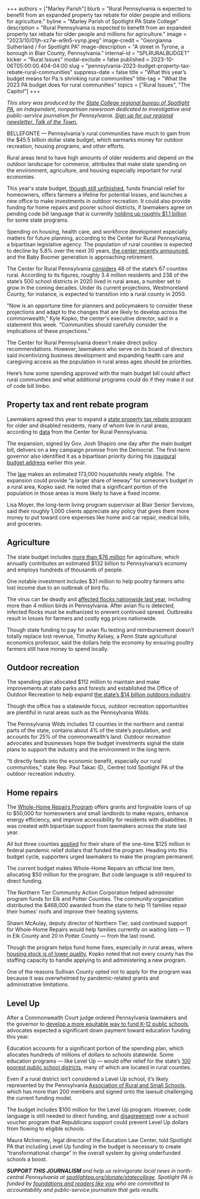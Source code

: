 +++
authors = ["Marley Parish"]
blurb = "Rural Pennsylvania is expected to benefit from an expanded property tax rebate for older people and millions for agriculture."
byline = "Marley Parish of Spotlight PA State College"
description = "Rural Pennsylvania is expected to benefit from an expanded property tax rebate for older people and millions for agriculture."
image = "2023/10/01jh-xz7w-w9n5-vynp.jpeg"
image-credit = "Georgianna Sutherland / For Spotlight PA"
image-description = "A street in Tyrone, a borough in Blair County, Pennsylvania."
internal-id = "SPLRURALBUDGET"
kicker = "Rural Issues"
modal-exclude = false
published = 2023-10-06T05:00:00.404-04:00
slug = "pennsylvania-2023-budget-property-tax-rebate-rural-communities"
suppress-date = false
title = "What this year’s budget means for Pa.’s shrinking rural communities"
title-tag = "What the 2023 PA budget does for rural communities"
topics = ["Rural Issues", "The Capitol"]
+++

<em>This story was produced by the </em><a href="https://www.spotlightpa.org/statecollege"><em>State College regional bureau of Spotlight PA</em></a><em>, an independent, nonpartisan newsroom dedicated to investigative and public-service journalism for Pennsylvania. </em><a href="https://www.spotlightpa.org/newsletters/talkofthetown"><em>Sign up for our regional newsletter, Talk of the Town.</em></a>

BELLEFONTE — Pennsylvania&#39;s rural communities have much to gain from the $45.5 billion dollar state budget, which earmarks money for outdoor recreation, housing programs, and other efforts.

Rural areas tend to have high amounts of older residents and depend on the outdoor landscape for commerce, attributes that make state spending on the environment, agriculture, and housing especially important for rural economies.

This year&#39;s state budget, <a href="https://www.spotlightpa.org/news/2023/09/pennsylvania-legislature-budget-unfinished-josh-shapiro/">though still unfinished</a>, funds financial relief for homeowners, offers farmers a lifeline for potential losses, and launches a new office to make investments in outdoor recreation. It could also provide funding for home repairs and poorer school districts, if lawmakers agree on pending code bill language that is currently <a href="https://www.spotlightpa.org/news/2023/08/pennsylvania-senate-code-bill-budget-harrisburg-shapiro-schools/">holding up roughly $1.1 billion</a> for some state programs.

<script src="https://www.spotlightpa.org/embed.js" async></script><div data-spl-embed-version="1" data-spl-src="https://www.spotlightpa.org/embeds/newsletter/"></div>

Spending on housing, health care, and workforce development especially matters for future planning, according to the Center for Rural Pennsylvania, a bipartisan legislative agency. The population of rural counties is expected to decline by 5.8% over the next 30 years, <a href="https://www.rural.pa.gov/download.cfm?file=Resources/PDFs/Access%20PASS%20Final%20Population%20Projections%20Fact%20Sheet_.pdf">the center recently announced</a>, and the Baby Boomer generation is approaching retirement.

The Center for Rural Pennsylvania <a href="https://www.rural.pa.gov/data/rural-urban-definitions#:~:text=A%20county%20or%20school%20district,square%20mile%20are%20considered%20urban.">considers</a> 48 of the state’s 67 counties rural. According to its figures, roughly 3.4 million residents and 238 of the state’s 500 school districts in 2020 lived in rural areas, a number set to grow in the coming decades. Under its current projections, Westmoreland County, for instance, is expected to transition into a rural county in 2050.

&#34;Now is an opportune time for planners and policymakers to consider these projections and adapt to the changes that are likely to develop across the commonwealth,” Kyle Kopko, the center&#39;s executive director, said in a statement this week. “Communities should carefully consider the implications of these projections.”

The Center for Rural Pennsylvania doesn&#39;t make direct policy recommendations. However, lawmakers who serve on its board of directors said incentivizing business development and expanding health care and caregiving access as the population in rural areas ages should be priorities.

Here’s how some spending approved with the main budget bill could affect rural communities and what additional programs could do if they make it out of code bill limbo.

## Property tax and rent rebate program

Lawmakers agreed this year to expand a <a href="https://www.spotlightpa.org/news/2023/08/pennsylvania-property-tax-rebate-fix/">state property tax rebate program</a> for older and disabled residents, many of whom live in rural areas, according to <a href="https://www.rural.pa.gov/data/rural-quick-facts">data</a> from the Center for Rural Pennsylvania.

The expansion, signed by Gov. Josh Shapiro one day after the main budget bill, delivers on a key campaign promise from the Democrat. The first-term governor also identified it as a bipartisan priority during his <a href="https://www.spotlightpa.org/news/2023/03/governor-shapiro-budget-education-spending-conservative/">inaugural budget address</a> earlier this year.

The <a href="https://www.legis.state.pa.us/cfdocs/billinfo/billinfo.cfm?syear=2023&amp;sind=0&amp;body=H&amp;type=B&amp;bn=1100">law</a> makes an estimated 173,000 households newly eligible. The expansion could provide “a larger share of leeway” for someone’s budget in a rural area, Kopko said. He noted that a significant portion of the population in those areas is more likely to have a fixed income.

Lisa Moyer, the long-term living program supervisor at Blair Senior Services, said their roughly 1,000 clients appreciate any policy that gives them more money to put toward core expenses like home and car repair, medical bills, and groceries.

## Agriculture

The state budget includes <a href="https://www.media.pa.gov/pages/Agriculture_details.aspx?newsid=1332">more than $76 million</a> for agriculture, which annually contributes an estimated $132 billion to Pennsylvania’s economy and employs hundreds of thousands of people.

One notable investment includes $31 million to help poultry farmers who lost income due to an outbreak of bird flu.

The virus can be deadly and <a href="https://www.aphis.usda.gov/aphis/ourfocus/animalhealth/animal-disease-information/avian/avian-influenza/hpai-2022/2022-hpai-commercial-backyard-flocks">affected flocks nationwide last year</a>, including more than 4 million birds in Pennsylvania. After avian flu is detected, infected flocks must be euthanized to prevent continued spread. Outbreaks result in losses for farmers and costly egg prices nationwide.

Though state funding to pay for avian flu testing and reimbursement doesn’t totally replace lost revenue, Timothy Kelsey, a Penn State agricultural economics professor, said the dollars help the economy by ensuring poultry farmers still have money to spend locally.

## Outdoor recreation

The spending plan allocated $112 million to maintain and make improvements at state parks and forests and established the Office of Outdoor Recreation to help expand <a href="https://www.spotlightpa.org/statecollege/2023/09/pennsylvania-wilds-outdoor-recreation-shapiro-dcnr-pennsylvania-budget/">the state’s $14 billion outdoors industry</a>.

Though the office has a statewide focus, outdoor recreation opportunities are plentiful in rural areas such as the Pennsylvania Wilds.

The Pennsylvania Wilds includes 13 counties in the northern and central parts of the state, contains about 4% of the state’s population, and accounts for 25% of the commonwealth’s land. Outdoor recreation advocates and businesses hope the budget investments signal the state plans to support the industry and the environment in the long term.

“It directly feeds into the economic benefit, especially our rural communities,” state Rep. Paul Takac (D., Centre) told Spotlight PA of the outdoor recreation industry.

## Home repairs

The <a href="https://www.spotlightpa.org/news/2023/08/pennsylvania-property-tax-rebate-fix/">Whole-Home Repairs Program</a> offers grants and forgivable loans of up to $50,000 for homeowners and small landlords to make repairs, enhance energy efficiency, and improve accessibility for residents with disabilities. It was created with bipartisan support from lawmakers across the state last year.

All but three counties <a href="https://dced.pa.gov/download/whole-home-repair-allocations/?wpdmdl=117131">applied</a> for their share of the one-time $125 million in federal pandemic relief dollars that funded the program. Heading into this budget cycle, supporters urged lawmakers to make the program permanent.

The current budget makes Whole-Home Repairs an official line item, allocating $50 million for the program. But code language is still required to direct funding.

The Northern Tier Community Action Corporation helped administer program funds for Elk and Potter Counties. The community organization distributed the $468,000 awarded from the state to help 11 families repair their homes’ roofs and improve their heating systems.

Shawn McAulay, deputy director of Northern Tier, said continued support for Whole-Home Repairs would help families currently on waiting lists — 11 in Elk County and 20 in Potter County — from the last round.

Though the program helps fund home fixes, especially in rural areas, where <a href="https://www.rural.pa.gov/download.cfm?file=Resources/reports/assets/251/Assessment%20of%20Housing%20Stock%20Quality%202022-revised.pdf">housing stock is of lower quality</a>, Kopko noted that not every county has the staffing capacity to handle applying to and administering a new program.

One of the reasons Sullivan County opted not to apply for the program was because it was overwhelmed by pandemic-related grants and administrative limitations.<strong></strong>

## Level Up

After a Commonwealth Court judge ordered Pennsylvania lawmakers and the governor to <a href="https://www.spotlightpa.org/news/2023/02/pa-public-school-funding-lawsuit-state-budget-billions/">develop a more equitable way to fund K-12 public schools</a>, advocates expected a significant down payment toward education funding this year.

Education accounts for a significant portion of the spending plan, which allocates hundreds of millions of dollars to schools statewide. Some education programs — like Level Up — would offer relief for the state’s <a href="https://leveluppa.org/level-up-100/">100 poorest public school districts</a>, many of which are located in rural counties.

<script src="https://www.spotlightpa.org/embed.js" async></script><div data-spl-embed-version="1" data-spl-src="https://www.spotlightpa.org/embeds/donate/"></div>

Even if a rural district isn’t considered a Level Up school, it’s likely represented by the Pennsylvania <a href="https://www.parss.org/accnt_203404/site_203405/Documents/School-District-Members.pdf">Association of Rural and Small Schools</a>, which has more than 200 members and signed onto the lawsuit challenging the current funding model.

The budget includes $100 million for the Level Up program. However, code language is still needed to direct funding, and <a href="https://www.spotlightpa.org/news/2023/06/pa-private-school-choice-vouchers-josh-shapiro-legislature-budget-talks/">disagreement</a> over a school voucher program that Republicans support could prevent Level Up dollars from flowing to eligible schools.

Maura McInerney, legal director of the Education Law Center, told Spotlight PA that including Level Up funding in the budget is necessary to create “transformational change” in the overall system by giving underfunded schools a boost.

<strong><em>SUPPORT THIS JOURNALISM </em></strong><em>and help us reinvigorate local news in north-central Pennsylvania at </em><a href="https://www.spotlightpa.org/donate/statecollege"><em>spotlightpa.org/donate/statecollege</em></a><em>. Spotlight PA is funded by </em><a href="https://www.spotlightpa.org/support"><em>foundations and readers like you</em></a><em> who are committed to accountability and public-service journalism that gets results.</em>

